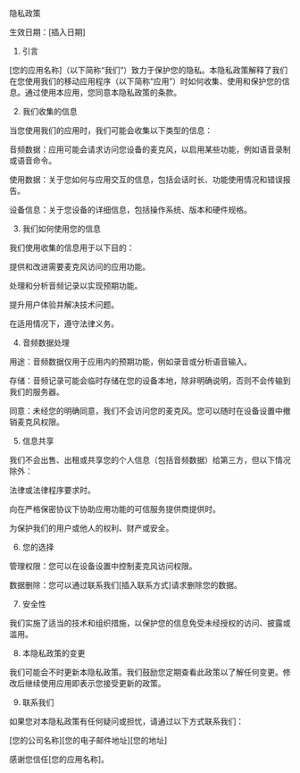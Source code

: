 隐私政策

生效日期：[插入日期]

1. 引言

[您的应用名称]（以下简称“我们”）致力于保护您的隐私。本隐私政策解释了我们在您使用我们的移动应用程序（以下简称“应用”）时如何收集、使用和保护您的信息。通过使用本应用，您同意本隐私政策的条款。

2. 我们收集的信息

当您使用我们的应用时，我们可能会收集以下类型的信息：

音频数据：应用可能会请求访问您设备的麦克风，以启用某些功能，例如语音录制或语音命令。

使用数据：关于您如何与应用交互的信息，包括会话时长、功能使用情况和错误报告。

设备信息：关于您设备的详细信息，包括操作系统、版本和硬件规格。

3. 我们如何使用您的信息

我们使用收集的信息用于以下目的：

提供和改进需要麦克风访问的应用功能。

处理和分析音频记录以实现预期功能。

提升用户体验并解决技术问题。

在适用情况下，遵守法律义务。

4. 音频数据处理

用途：音频数据仅用于应用内的预期功能，例如录音或分析语音输入。

存储：音频记录可能会临时存储在您的设备本地，除非明确说明，否则不会传输到我们的服务器。

同意：未经您的明确同意，我们不会访问您的麦克风。您可以随时在设备设置中撤销麦克风权限。

5. 信息共享

我们不会出售、出租或共享您的个人信息（包括音频数据）给第三方，但以下情况除外：

法律或法律程序要求时。

向在严格保密协议下协助应用功能的可信服务提供商提供时。

为保护我们的用户或他人的权利、财产或安全。

6. 您的选择

管理权限：您可以在设备设置中控制麦克风访问权限。

数据删除：您可以通过联系我们[插入联系方式]请求删除您的数据。

7. 安全性

我们实施了适当的技术和组织措施，以保护您的信息免受未经授权的访问、披露或滥用。

8. 本隐私政策的变更

我们可能会不时更新本隐私政策。我们鼓励您定期查看此政策以了解任何变更。修改后继续使用应用即表示您接受更新的政策。

9. 联系我们

如果您对本隐私政策有任何疑问或担忧，请通过以下方式联系我们：

[您的公司名称][您的电子邮件地址][您的地址]

感谢您信任[您的应用名称]。